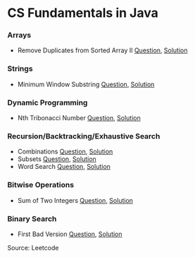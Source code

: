 # CS Fundamentals in Java

### Arrays
+ Remove Duplicates from Sorted Array II [Question](https://leetcode.com/problems/remove-duplicates-from-sorted-array-ii/), [Solution](https://github.com/sbd/cs_fundamentals/blob/master/src/RemoveKDuplicates.java)

### Strings
+ Minimum Window Substring [Question](https://leetcode.com/problems/minimum-window-substring/), [Solution](https://github.com/sbd/cs_fundamentals/blob/master/src/MinWindowSubstring.java)

### Dynamic Programming
+ Nth Tribonacci Number [Question](https://leetcode.com/problems/n-th-tribonacci-number/), [Solution](https://github.com/sbd/cs_fundamentals/blob/master/src/NthTribonacci.java)

### Recursion/Backtracking/Exhaustive Search
+ Combinations [Question](https://leetcode.com/problems/combinations/), [Solution](https://github.com/sbd/cs_fundamentals/blob/master/src/Combinations.java)
+ Subsets [Question](https://leetcode.com/problems/subsets/), [Solution](https://github.com/sbd/cs_fundamentals/blob/master/src/Subsets.java)
+ Word Search [Question](https://leetcode.com/problems/word-search/), [Solution](https://github.com/sbd/cs_fundamentals/blob/master/src/WordSearch.java)

### Bitwise Operations
+ Sum of Two Integers [Question](https://leetcode.com/problems/sum-of-two-integers/), [Solution](https://github.com/sbd/cs_fundamentals/blob/master/src/SumOfInts.java)

### Binary Search 
+ First Bad Version [Question](https://leetcode.com/problems/first-bad-version/), [Solution](https://github.com/sbd/cs_fundamentals/blob/master/src/FirstBadVersion.java)




Source: Leetcode 
